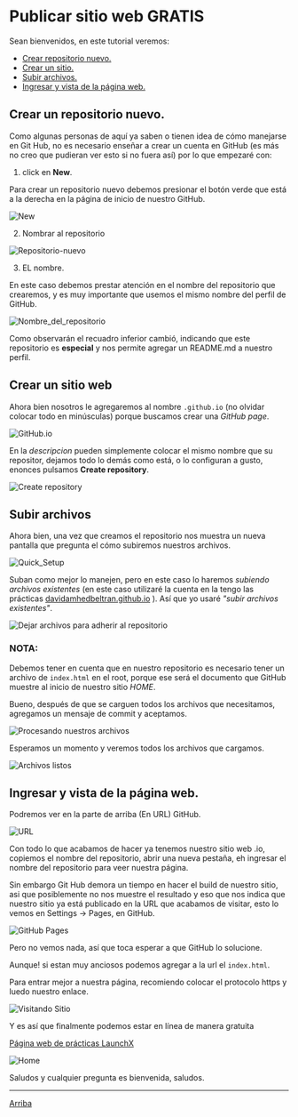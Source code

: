 # Publicar sitio web **GRATIS**

Sean bienvenidos, en este tutorial veremos:

* [Crear repositorio nuevo.](#crear-un-repositorio-nuevo)
* [Crear un sitio.](#crear-un-sitio-web)
* [Subir archivos.](#subir-archivos)
* [Ingresar y vista de la página web.](#ingresar-y-vista-de-la-página-web)

## Crear un repositorio nuevo.

Como algunas personas de aquí ya saben o tienen idea de cómo manejarse en Git Hub, no es necesario enseñar a crear un cuenta en GitHub (es más no creo que pudieran ver esto si no fuera así) por lo que empezaré con:
1. click en **New**.

Para crear un repositorio nuevo debemos presionar el botón verde que está a la derecha en la página de inicio de nuestro GitHub.

![New](/Git/GitHub/img/nuevoRepositorio.png "Repositorios Amhedriel")


2. Nombrar al repositorio

![Repositorio-nuevo](/Git/GitHub/img/nuevoRepositorioVacio.png "Create a new repository")

3. EL nombre.

En este caso debemos prestar atención en el nombre del repositorio que crearemos, y es muy importante que usemos el mismo nombre del perfil de GitHub.

![Nombre_del_repositorio](/Git/GitHub/img/repositorioEspecial.png "Amhedriel, es un repositorio **especial**")

Como observarán el recuadro inferior cambió, indicando que este repositorio es **especial** y nos permite agregar un README.md a nuestro perfil.

## Crear un sitio web

Ahora bien nosotros le agregaremos al nombre `.github.io` (no olvidar colocar todo en minúsculas) porque buscamos crear una *GitHub page*.

![GitHub.io](/Git/GitHub/img/amhedrielgithubio.png)

En la *descripcion* pueden simplemente colocar el mismo nombre que su repositor, dejamos todo lo demás como está, o lo configuran a gusto, enonces pulsamos **Create repository**.

![Create repository](/Git/GitHub/img/crearRepositorio.png)

## Subir archivos

Ahora bien, una vez que creamos el repositorio nos muestra un nueva pantalla que pregunta el cómo subiremos nuestros archivos.

![Quick_Setup](/Git/GitHub/img/setupRapido.png "Pantalla de configuración de subida")

Suban como mejor lo manejen, pero en este caso lo haremos *subiendo archivos existentes* (en este caso utilizaré la cuenta en la tengo las prácticas [davidamhedbeltran.github.io](https://davidamhedbeltran.github.io/ "Mi sitio web precario") ). Así que yo usaré *"subir archivos existentes"*.

![Dejar archivos para adherir al repositorio](/Git/GitHub/img/addAmhedrielio.png "Drag additional file here")

### **NOTA:** 

Debemos tener en cuenta que en nuestro repositorio es necesario tener un archivo de `index.html` en el root, porque ese será el documento que GitHub muestre al inicio de nuestro sitio *HOME*.

Bueno, después de que se carguen todos los archivos que necesitamos, agregamos un mensaje de commit y aceptamos.

![Procesando nuestros archivos](/Git/GitHub/img/confirmarCommit.png "Procesando")

Esperamos un momento y veremos todos los archivos que cargamos.

![Archivos listos](/Git/GitHub/img/Captura%20de%20pantalla%20(314).png "Procesado")

## Ingresar y vista de la página web.

Podremos ver en la parte de arriba (En URL) GitHub.

![URL](/Git/GitHub/img/barraDeNavegaci%C3%B3n.png "URL GitHub")

Con todo lo que acabamos de hacer ya tenemos nuestro sitio web .io, copiemos el nombre del repositorio, abrir una nueva pestaña, eh ingresar el nombre del repositorio para veer nuestra página.

Sin embargo Git Hub demora un tiempo en hacer el build de nuestro sitio, asi que posiblemente no nos muestre el resultado y eso que nos indica que nuestro sitio ya está publicado en la URL que acabamos de visitar, esto lo vemos en Settings -> Pages, en GitHub.

![GitHub Pages](/Git/GitHub/img/settings_pages.png "GitHub Pages")

Pero no vemos nada, así que toca esperar a que GitHub lo solucione.

Aunque! si estan muy anciosos podemos agregar a la url el ``index.html``.

Para entrar mejor a nuestra página, recomiendo colocar el protocolo https y luedo nuestro enlace.

![Visitando Sitio](/Git/GitHub/img/barraDeNavegaci%C3%B3n1.png "URL directa")

Y es así que finalmente podemos estar en línea de manera gratuita

[Página web de prácticas LaunchX](https://davidamhedbeltran.github.io/)

![Home](/Git/GitHub/img/Captura%20de%20pantalla%20(312).png "Página")

Saludos y cualquier pregunta es bienvenida, saludos.

---
[Arriba](#)


